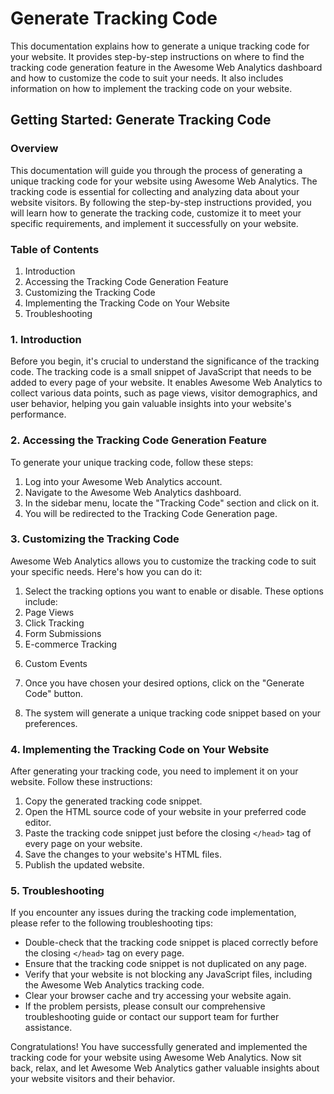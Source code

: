 <h1>Generate Tracking Code</h1>
<p>This documentation explains how to generate a unique tracking code for your website. It provides step-by-step instructions on where to find the tracking code generation feature in the Awesome Web Analytics dashboard and how to customize the code to suit your needs. It also includes information on how to implement the tracking code on your website.</p>
<h2>Getting Started: Generate Tracking Code</h2>
<h3>Overview</h3>
<p>This documentation will guide you through the process of generating a unique tracking code for your website using Awesome Web Analytics. The tracking code is essential for collecting and analyzing data about your website visitors. By following the step-by-step instructions provided, you will learn how to generate the tracking code, customize it to meet your specific requirements, and implement it successfully on your website.</p>
<h3>Table of Contents</h3>
<ol>
<li>Introduction</li>
<li>Accessing the Tracking Code Generation Feature</li>
<li>Customizing the Tracking Code</li>
<li>Implementing the Tracking Code on Your Website</li>
<li>Troubleshooting</li>
</ol>
<h3>1. Introduction</h3>
<p>Before you begin, it's crucial to understand the significance of the tracking code. The tracking code is a small snippet of JavaScript that needs to be added to every page of your website. It enables Awesome Web Analytics to collect various data points, such as page views, visitor demographics, and user behavior, helping you gain valuable insights into your website's performance.</p>
<h3>2. Accessing the Tracking Code Generation Feature</h3>
<p>To generate your unique tracking code, follow these steps:</p>
<ol>
<li>Log into your Awesome Web Analytics account.</li>
<li>Navigate to the Awesome Web Analytics dashboard.</li>
<li>In the sidebar menu, locate the "Tracking Code" section and click on it.</li>
<li>You will be redirected to the Tracking Code Generation page.</li>
</ol>
<h3>3. Customizing the Tracking Code</h3>
<p>Awesome Web Analytics allows you to customize the tracking code to suit your specific needs. Here's how you can do it:</p>
<ol>
<li>Select the tracking options you want to enable or disable. These options include:</li>
<li>Page Views</li>
<li>Click Tracking</li>
<li>Form Submissions</li>
<li>E-commerce Tracking</li>
<li>
<p>Custom Events</p>
</li>
<li>
<p>Once you have chosen your desired options, click on the "Generate Code" button.</p>
</li>
<li>The system will generate a unique tracking code snippet based on your preferences.</li>
</ol>
<h3>4. Implementing the Tracking Code on Your Website</h3>
<p>After generating your tracking code, you need to implement it on your website. Follow these instructions:</p>
<ol>
<li>Copy the generated tracking code snippet.</li>
<li>Open the HTML source code of your website in your preferred code editor.</li>
<li>Paste the tracking code snippet just before the closing <code>&lt;/head&gt;</code> tag of every page on your website.</li>
<li>Save the changes to your website's HTML files.</li>
<li>Publish the updated website.</li>
</ol>
<h3>5. Troubleshooting</h3>
<p>If you encounter any issues during the tracking code implementation, please refer to the following troubleshooting tips:</p>
<ul>
<li>Double-check that the tracking code snippet is placed correctly before the closing <code>&lt;/head&gt;</code> tag on every page.</li>
<li>Ensure that the tracking code snippet is not duplicated on any page.</li>
<li>Verify that your website is not blocking any JavaScript files, including the Awesome Web Analytics tracking code.</li>
<li>Clear your browser cache and try accessing your website again.</li>
<li>If the problem persists, please consult our comprehensive troubleshooting guide or contact our support team for further assistance.</li>
</ul>
<p>Congratulations! You have successfully generated and implemented the tracking code for your website using Awesome Web Analytics. Now sit back, relax, and let Awesome Web Analytics gather valuable insights about your website visitors and their behavior.</p>
